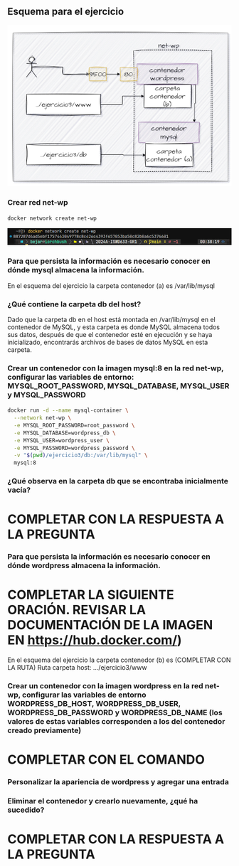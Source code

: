 ## Esquema para el ejercicio

![Imagen](imagenes/esquema-ejercicio3.PNG)

### Crear red net-wp

```bash
docker network create net-wp
```

![Docker network](imagenes/3_captura1.png)

### Para que persista la información es necesario conocer en dónde mysql almacena la información.

En el esquema del ejercicio la carpeta contenedor (a) es /var/lib/mysql

### ¿Qué contiene la carpeta db del host?

Dado que la carpeta db en el host está montada en /var/lib/mysql en el contenedor de MySQL, y esta carpeta es donde MySQL almacena todos sus datos, después de que el contenedor esté en ejecución y se haya inicializado, encontrarás archivos de bases de datos MySQL en esta carpeta.

### Crear un contenedor con la imagen mysql:8  en la red net-wp, configurar las variables de entorno: MYSQL_ROOT_PASSWORD, MYSQL_DATABASE, MYSQL_USER y MYSQL_PASSWORD

```bash
docker run -d --name mysql-container \
  --network net-wp \
  -e MYSQL_ROOT_PASSWORD=root_password \
  -e MYSQL_DATABASE=wordpress_db \
  -e MYSQL_USER=wordpress_user \
  -e MYSQL_PASSWORD=wordpress_password \
  -v "$(pwd)/ejercicio3/db:/var/lib/mysql" \
  mysql:8

```

### ¿Qué observa en la carpeta db que se encontraba inicialmente vacía?
# COMPLETAR CON LA RESPUESTA A LA PREGUNTA

### Para que persista la información es necesario conocer en dónde wordpress almacena la información.
# COMPLETAR LA SIGUIENTE ORACIÓN. REVISAR LA DOCUMENTACIÓN DE LA IMAGEN EN https://hub.docker.com/)
En el esquema del ejercicio la carpeta contenedor (b) es (COMPLETAR CON LA RUTA)
Ruta carpeta host: .../ejercicio3/www

### Crear un contenedor con la imagen wordpress en la red net-wp, configurar las variables de entorno WORDPRESS_DB_HOST, WORDPRESS_DB_USER, WORDPRESS_DB_PASSWORD y WORDPRESS_DB_NAME (los valores de estas variables corresponden a los del contenedor creado previamente)
# COMPLETAR CON EL COMANDO

### Personalizar la apariencia de wordpress y agregar una entrada

### Eliminar el contenedor y crearlo nuevamente, ¿qué ha sucedido?

# COMPLETAR CON LA RESPUESTA A LA PREGUNTA



